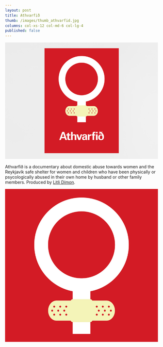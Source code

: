 ```yaml
---
layout: post
title: Athvarfið
thumb: /images/thumb_athvarfid.jpg
columns: col-xs-12 col-md-6 col-lg-4
published: false
---
```


<div><img src="/images/athvarfid1.jpg" alt="Athvarfið"></div>

Athvarfið is a documentary about domestic abuse towards women and the Reykjavík safe shelter for women and children who have been physically or psycologically abused in their own home by husband or other family members. Produced by [Litli Dímon](http://www.litlidimon.is/).

<div><img src="/images/athvarfid2.jpg" class="m" alt="Athvarfið"></div>
